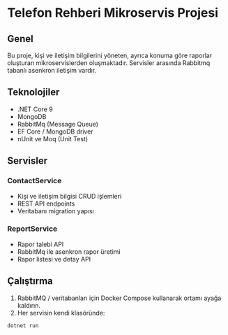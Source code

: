 ﻿# Telefon Rehberi Mikroservis Projesi

## Genel

Bu proje, kişi ve iletişim bilgilerini yöneten, ayrıca konuma göre raporlar oluşturan mikroservislerden oluşmaktadır. Servisler arasında Rabbitmq tabanlı asenkron iletişim vardır.

## Teknolojiler

- .NET Core 9
- MongoDB
- RabbitMq (Message Queue)
- EF Core / MongoDB driver
- nUnit ve Moq (Unit Test)


## Servisler

### ContactService

- Kişi ve iletişim bilgisi CRUD işlemleri
- REST API endpoints
- Veritabanı migration yapısı

### ReportService

- Rapor talebi API
- RabbitMq ile asenkron rapor üretimi
- Rapor listesi ve detay API

## Çalıştırma

1. RabbitMQ / veritabanları için Docker Compose kullanarak ortamı ayağa kaldırın.
2. Her servisin kendi klasöründe:

```bash
dotnet run